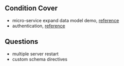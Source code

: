 ## Condition Cover

- micro-service expand data model demo, [reference](https://docs.nestjs.com/graphql/federation#federation)
- authentication, [reference](https://www.apollographql.com/docs/apollo-server/api/apollo-gateway/#remotegraphqldatasource)

## Questions

- multiple server restart
- custom schema directives
